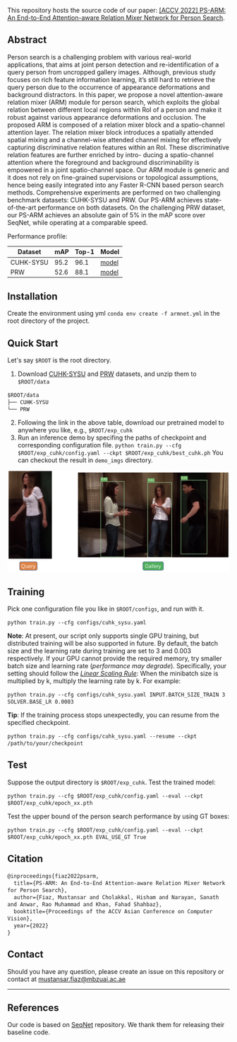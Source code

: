 
This repository hosts the source code of our paper: [[ACCV 2022] PS-ARM: An End-to-End Attention-aware Relation Mixer Network for Person Search](https://). 

## Abstract

Person search is a challenging problem with various real-world applications, that aims at joint person detection and re-identification of a query person from uncropped gallery images. Although, previous study focuses on rich feature information learning, it’s still hard to retrieve the query person due to the occurrence of appearance deformations and background distractors. In this paper, we propose a novel attention-aware relation mixer (ARM) module for person search, which exploits the global relation between different local regions within RoI of a person and make it robust against various appearance deformations and occlusion. The proposed ARM is composed of a relation mixer block and a spatio-channel attention layer. The relation mixer block introduces a spatially attended spatial mixing and a channel-wise attended channel mixing for effectively capturing discriminative relation features within an RoI. These discriminative relation features are further enriched by intro-
ducing a spatio-channel attention where the foreground and background discriminability is empowered in a joint spatio-channel space. Our ARM module is generic and it does not rely on fine-grained supervisions or topological assumptions, hence being easily integrated into any Faster R-CNN based person search methods. Comprehensive experiments are performed on two challenging benchmark datasets: CUHK-SYSU and PRW. Our PS-ARM achieves state-of-the-art performance on both datasets. On the challenging PRW dataset, our PS-ARM achieves an absolute gain of 5% in the mAP score over SeqNet, while operating at a comparable speed. 


Performance profile:

| Dataset   | mAP  | Top-1 | Model                                                        |
| --------- | ---- | ----- | ------------------------------------------------------------ |
| CUHK-SYSU | 95.2 | 96.1  | [model](https://drive.google.com/file/d/1G1CmnLukVoWhUwuxIzl6LN7Ck1VoJ4TB/view?usp=sharing) |
| PRW       | 52.6 | 88.1  | [model](https://drive.google.com/file/d/1LAILssRq_NctoWtPKjuRIK4PM2bx_j9N/view?usp=sharing) |


## Installation

Create the environment using yml  `conda env create -f armnet.yml` in the root directory of the project.


## Quick Start

Let's say `$ROOT` is the root directory.

1. Download [CUHK-SYSU](https://drive.google.com/open?id=1z3LsFrJTUeEX3-XjSEJMOBrslxD2T5af) and [PRW](https://goo.gl/2SNesA) datasets, and unzip them to `$ROOT/data`
```
$ROOT/data
├── CUHK-SYSU
└── PRW
```
2. Following the link in the above table, download our pretrained model to anywhere you like, e.g., `$ROOT/exp_cuhk`
3. Run an inference demo by specifing the paths of checkpoint and corresponding configuration file. `python train.py --cfg $ROOT/exp_cuhk/config.yaml --ckpt $ROOT/exp_cuhk/best_cuhk.ph` You can checkout the result in `demo_imgs` directory.

![demo.jpg](./demo_imgs/demo.jpg)

## Training

Pick one configuration file you like in `$ROOT/configs`, and run with it.

```
python train.py --cfg configs/cuhk_sysu.yaml
```

**Note**: At present, our script only supports single GPU training, but distributed training will be also supported in future. By default, the batch size and the learning rate during training are set to 3 and 0.003 respectively. If your GPU cannot provide the required memory, try smaller batch size and learning rate (*performance may degrade*). Specifically, your setting should follow the [*Linear Scaling Rule*](https://arxiv.org/abs/1706.02677): When the minibatch size is multiplied by k, multiply the learning rate by k. For example:

```
python train.py --cfg configs/cuhk_sysu.yaml INPUT.BATCH_SIZE_TRAIN 3 SOLVER.BASE_LR 0.0003
```

**Tip**: If the training process stops unexpectedly, you can resume from the specified checkpoint.

```
python train.py --cfg configs/cuhk_sysu.yaml --resume --ckpt /path/to/your/checkpoint
```

## Test

Suppose the output directory is `$ROOT/exp_cuhk`. Test the trained model:

```
python train.py --cfg $ROOT/exp_cuhk/config.yaml --eval --ckpt $ROOT/exp_cuhk/epoch_xx.pth 
```

Test the upper bound of the person search performance by using GT boxes:

```
python train.py --cfg $ROOT/exp_cuhk/config.yaml --eval --ckpt $ROOT/exp_cuhk/epoch_xx.pth EVAL_USE_GT True
```


## Citation

```
@inproceedings{fiaz2022psarm,
  title={PS-ARM: An End-to-End Attention-aware Relation Mixer Network for Person Search},
  author={Fiaz, Mustansar and Cholakkal, Hisham and Narayan, Sanath and Anwar, Rao Muhammad and Khan, Fahad Shahbaz},
  booktitle={Proceedings of the ACCV Asian Conference on Computer Vision}, 
  year={2022}
}
```

## Contact
Should you have any question, please create an issue on this repository or contact at mustansar.fiaz@mbzuai.ac.ae

<hr />

## References
Our code is based on [SeqNet](https://github.com/serend1p1ty/SeqNet) repository. 
We thank them for releasing their baseline code.
